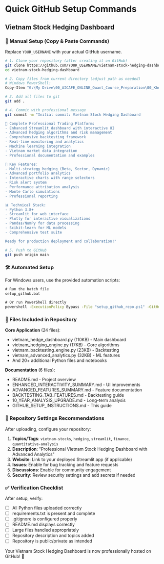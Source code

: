 # Quick GitHub Setup Commands
## Vietnam Stock Hedging Dashboard

### 🚀 Manual Setup (Copy & Paste Commands)

Replace `YOUR_USERNAME` with your actual GitHub username.

```bash
# 1. Clone your repository (after creating it on GitHub)
git clone https://github.com/YOUR_USERNAME/vietnam-stock-hedging-dashboard.git
cd vietnam-stock-hedging-dashboard

# 2. Copy files from current directory (adjust path as needed)
# Windows PowerShell:
Copy-Item "G:\My Drive\00_AICAFE_ONLINE_Quant_Course_Preparation\00_Khóa_QuantTrading_For_Data_Science\04_APPS\Lesson_39apps\*" -Destination "." -Recurse -Force

# 3. Add all files to git
git add .

# 4. Commit with professional message
git commit -m "Initial commit: Vietnam Stock Hedging Dashboard

🎯 Complete Professional Trading Platform:
- Enhanced Streamlit dashboard with interactive UI
- Advanced hedging algorithms and risk management  
- Comprehensive backtesting framework
- Real-time monitoring and analytics
- Machine learning integration
- Vietnam market data integration
- Professional documentation and examples

🚀 Key Features:
- Multi-strategy hedging (Beta, Sector, Dynamic)
- Advanced portfolio analytics
- Interactive charts with range selectors
- Risk alert system
- Performance attribution analysis
- Monte Carlo simulations
- Professional reporting

📊 Technical Stack:
- Python 3.8+
- Streamlit for web interface
- Plotly for interactive visualizations
- Pandas/NumPy for data processing
- Scikit-learn for ML models
- Comprehensive test suite

Ready for production deployment and collaboration!"

# 5. Push to GitHub
git push origin main
```

### 🛠️ Automated Setup

For Windows users, use the provided automation scripts:

```cmd
# Run the batch file
setup_github.bat

# Or run PowerShell directly
powershell -ExecutionPolicy Bypass -File "setup_github_repo.ps1" -GitHubUsername "YOUR_USERNAME"
```

### 📁 Files Included in Repository

**Core Application** (24 files):
- vietnam_hedge_dashboard.py (110KB) - Main dashboard
- vietnam_hedging_engine.py (17KB) - Core algorithms
- vietnam_backtesting_engine.py (23KB) - Backtesting
- vietnam_advanced_analytics.py (32KB) - ML features
- And 20+ additional Python files and notebooks

**Documentation** (6 files):
- README.md - Project overview
- ENHANCED_INTERACTIVITY_SUMMARY.md - UI improvements
- ADVANCED_FEATURES_SUMMARY.md - Feature documentation
- BACKTESTING_TAB_FEATURES.md - Backtesting guide
- 10_YEAR_ANALYSIS_UPGRADE.md - Long-term analysis
- GITHUB_SETUP_INSTRUCTIONS.md - This guide

### 🔐 Repository Settings Recommendations

After uploading, configure your repository:

1. **Topics/Tags**: `vietnam-stocks`, `hedging`, `streamlit`, `finance`, `quantitative-analysis`
2. **Description**: "Professional Vietnam Stock Hedging Dashboard with Advanced Analytics"
3. **Website**: Link to your deployed Streamlit app (if applicable)
4. **Issues**: Enable for bug tracking and feature requests
5. **Discussions**: Enable for community engagement
6. **Security**: Review security settings and add secrets if needed

### ✅ Verification Checklist

After setup, verify:
- [ ] All Python files uploaded correctly
- [ ] requirements.txt is present and complete
- [ ] .gitignore is configured properly
- [ ] README.md displays correctly
- [ ] Large files handled appropriately
- [ ] Repository description and topics added
- [ ] Repository is public/private as intended

Your Vietnam Stock Hedging Dashboard is now professionally hosted on GitHub! 🎉 